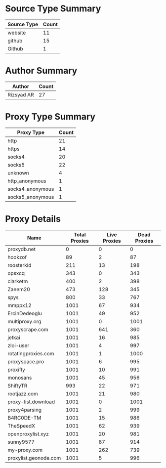 # Source Type Summary

| Source Type | Count |
|-------------|-------|
| website | 11 |
| github | 15 |
| Github | 1 |


# Author Summary

| Author | Count |
|--------|-------|
| Rizsyad AR | 27 |


# Proxy Type Summary

| Proxy Type | Count |
|------------|-------|
| http | 21 |
| https | 14 |
| socks4 | 20 |
| socks5 | 22 |
| unknown | 4 |
| http_anonymous | 1 |
| socks4_anonymous | 1 |
| socks5_anonymous | 1 |


# Proxy Details

| Name | Total Proxies | Live Proxies | Dead Proxies |
|------|---------------|--------------|---------------|
| proxydb.net | 0 | 0 | 0 |
| hookzof | 89 | 2 | 87 |
| roosterkid | 211 | 13 | 198 |
| opsxcq | 343 | 0 | 343 |
| clarketm | 400 | 2 | 398 |
| Zaeem20 | 473 | 128 | 345 |
| spys | 800 | 33 | 767 |
| mmppx12 | 1001 | 67 | 934 |
| ErcinDedeoglu | 1001 | 49 | 952 |
| multiproxy.org | 1001 | 0 | 1001 |
| proxyscrape.com | 1001 | 641 | 360 |
| jetkai | 1001 | 16 | 985 |
| zloi-user | 1001 | 4 | 997 |
| rotatingproxies.com | 1001 | 1 | 1000 |
| proxyspace.pro | 1001 | 6 | 995 |
| proxifly | 1001 | 10 | 991 |
| monosans | 1001 | 45 | 956 |
| ShiftyTR | 993 | 22 | 971 |
| rootjazz.com | 1001 | 21 | 980 |
| proxy-list.download | 1001 | 0 | 1001 |
| proxy4parsing | 1001 | 2 | 999 |
| B4RC0DE-TM | 1001 | 15 | 986 |
| TheSpeedX | 1001 | 62 | 939 |
| openproxylist.xyz | 1001 | 20 | 981 |
| sunny9577 | 1001 | 87 | 914 |
| my-proxy.com | 1001 | 262 | 739 |
| proxylist.geonode.com | 1001 | 5 | 996 |
